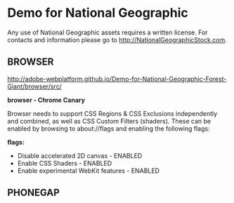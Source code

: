 Demo for National Geographic
========================

Any use of National Geographic assets requires a written license. For contacts and information please go to http://NationalGeographicStock.com.

BROWSER
-------
http://adobe-webplatform.github.io/Demo-for-National-Geographic-Forest-Giant/browser/src/

**browser - Chrome Canary**

Browser needs to support CSS Regions & CSS Exclusions independently and combined, as well as CSS Custom Filters (shaders).
These can be enabled by browsing to about://flags and enabling the following flags:

**flags:**
* Disable accelerated 2D canvas - ENABLED
* Enable CSS Shaders - ENABLED
* Enable experimental WebKit features - ENABLED

PHONEGAP
--------
